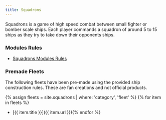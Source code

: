 ```yaml
---
title: Squadrons
---
```


Squadrons is a game of high speed combat between small fighter or bomber scale ships. Each player commands a squadron of around 5 to 15 ships as they try to take down their opponents ships.

### Modules Rules

- [Squadrons Modules Rules](/squadrons/module-rules/)

### Premade Fleets

The following fleets have been pre-made using the provided ship construction rules. These are fan creations and not official products.

{% assign fleets = site.squadrons | where: 'category', 'fleet' %}
{% for item in fleets %}
- [{{ item.title }}]({{ item.url }}){% endfor %}